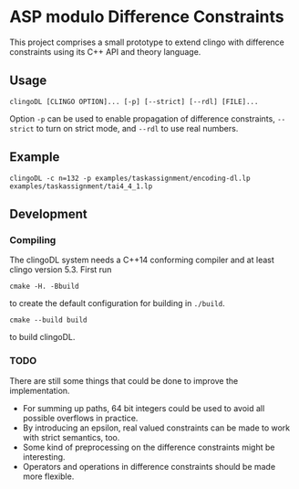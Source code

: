 ASP modulo Difference Constraints
=================================

This project comprises a small prototype to extend clingo with difference constraints
using its C++ API and theory language.

Usage
-----

    clingoDL [CLINGO OPTION]... [-p] [--strict] [--rdl] [FILE]...

Option `-p` can be used to enable propagation of difference constraints,
`--strict` to turn on strict mode, and `--rdl` to use real numbers.

Example
-------

    clingoDL -c n=132 -p examples/taskassignment/encoding-dl.lp examples/taskassignment/tai4_4_1.lp

Development
-----------

### Compiling

The clingoDL system needs a C++14 conforming compiler and at least clingo version 5.3.
First run

    cmake -H. -Bbuild

to create the default configuration for building in `./build`.

    cmake --build build

to build clingoDL.

### TODO

There are still some things that could be done to improve the implementation.

- For summing up paths, 64 bit integers could be used to avoid all possible
  overflows in practice.
- By introducing an epsilon, real valued constraints can be made to work with
  strict semantics, too.
- Some kind of preprocessing on the difference constraints might be
  interesting.
- Operators and operations in difference constraints should be made more
  flexible.
